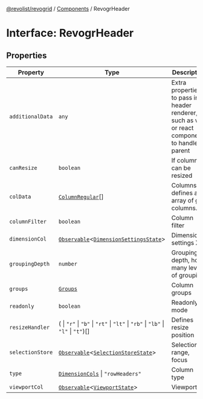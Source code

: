 [@revolist/revogrid](README.md) / [Components](Namespace.Components.md) / RevogrHeader

# Interface: RevogrHeader

## Properties

| Property | Type | Description | Defined in |
| ------ | ------ | ------ | ------ |
| `additionalData` | `any` | Extra properties to pass into header renderer, such as vue or react components to handle parent | [src/components.d.ts:445](https://github.com/revolist/revogrid/blob/babcd934a05d11632dc60c6964673e41a780bbb7/src/components.d.ts#L445) |
| `canResize` | `boolean` | If columns can be resized | [src/components.d.ts:449](https://github.com/revolist/revogrid/blob/babcd934a05d11632dc60c6964673e41a780bbb7/src/components.d.ts#L449) |
| `colData` | [`ColumnRegular`](Interface.ColumnRegular.md)[] | Columns - defines an array of grid columns. | [src/components.d.ts:453](https://github.com/revolist/revogrid/blob/babcd934a05d11632dc60c6964673e41a780bbb7/src/components.d.ts#L453) |
| `columnFilter` | `boolean` | Column filter | [src/components.d.ts:457](https://github.com/revolist/revogrid/blob/babcd934a05d11632dc60c6964673e41a780bbb7/src/components.d.ts#L457) |
| `dimensionCol` | [`Observable`](TypeAlias.Observable.md)\<[`DimensionSettingsState`](Interface.DimensionSettingsState.md)\> | Dimension settings X | [src/components.d.ts:461](https://github.com/revolist/revogrid/blob/babcd934a05d11632dc60c6964673e41a780bbb7/src/components.d.ts#L461) |
| `groupingDepth` | `number` | Grouping depth, how many levels of grouping | [src/components.d.ts:465](https://github.com/revolist/revogrid/blob/babcd934a05d11632dc60c6964673e41a780bbb7/src/components.d.ts#L465) |
| `groups` | [`Groups`](TypeAlias.Groups.md) | Column groups | [src/components.d.ts:469](https://github.com/revolist/revogrid/blob/babcd934a05d11632dc60c6964673e41a780bbb7/src/components.d.ts#L469) |
| `readonly` | `boolean` | Readonly mode | [src/components.d.ts:473](https://github.com/revolist/revogrid/blob/babcd934a05d11632dc60c6964673e41a780bbb7/src/components.d.ts#L473) |
| `resizeHandler` | ( \| `"r"` \| `"b"` \| `"rt"` \| `"lt"` \| `"rb"` \| `"lb"` \| `"l"` \| `"t"`)[] | Defines resize position | [src/components.d.ts:477](https://github.com/revolist/revogrid/blob/babcd934a05d11632dc60c6964673e41a780bbb7/src/components.d.ts#L477) |
| `selectionStore` | [`Observable`](TypeAlias.Observable.md)\<[`SelectionStoreState`](TypeAlias.SelectionStoreState.md)\> | Selection, range, focus | [src/components.d.ts:481](https://github.com/revolist/revogrid/blob/babcd934a05d11632dc60c6964673e41a780bbb7/src/components.d.ts#L481) |
| `type` | [`DimensionCols`](TypeAlias.DimensionCols.md) \| `"rowHeaders"` | Column type | [src/components.d.ts:485](https://github.com/revolist/revogrid/blob/babcd934a05d11632dc60c6964673e41a780bbb7/src/components.d.ts#L485) |
| `viewportCol` | [`Observable`](TypeAlias.Observable.md)\<[`ViewportState`](Interface.ViewportState.md)\> | Viewport X | [src/components.d.ts:489](https://github.com/revolist/revogrid/blob/babcd934a05d11632dc60c6964673e41a780bbb7/src/components.d.ts#L489) |
